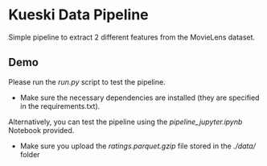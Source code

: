 # Kueski Data Pipeline
Simple pipeline to extract 2 different features from the MovieLens dataset.

## Demo
Please run the *run.py* script to test the pipeline. 
- Make sure the necessary dependencies are installed (they are specified in the requirements.txt).

Alternatively, you can test the pipeline using the *pipeline_jupyter.ipynb* Notebook provided. 
- Make sure you upload the *ratings.parquet.gzip* file stored in the *./data/* folder
